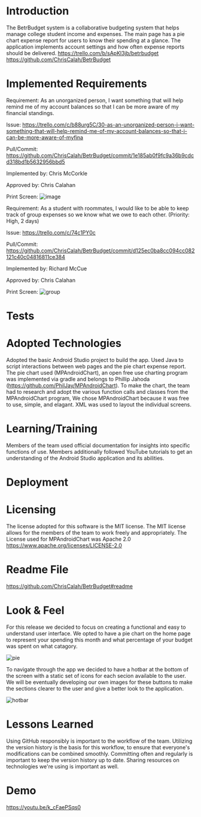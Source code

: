 
# Introduction
The BetrBudget system is a collaborative budgeting system that helps manage college student income and expenses. The main page has a pie chart expense report for users to know their spending at a glance. The application implements account settings and how often expense reports should be delivered.
https://trello.com/b/sApKl3jb/betrbudget
https://github.com/ChrisCalah/BetrBudget

# Implemented Requirements

Requirement: As an unorganized person, I want something that will help remind me of my account balances so that I can be more aware of my financial standings.

Issue: https://trello.com/c/b88urg5C/30-as-an-unorganized-person-i-want-something-that-will-help-remind-me-of-my-account-balances-so-that-i-can-be-more-aware-of-myfina

Pull/Commit: https://github.com/ChrisCalah/BetrBudget/commit/1e185ab0f9fc9a36b9cdcd318bd1b5632956bbd5

Implemented by: Chris McCorkle

Approved by: Chris Calahan

Print Screen: ![image](https://user-images.githubusercontent.com/98447606/159204869-29b27024-9bb1-4044-8f08-b2ad800d4fde.png)


Requirement: As a student with roommates, I would like to be able to keep track of group expenses so we know what we owe to each other. (Priority: High, 2 days)

Issue: https://trello.com/c/74c1PY0c

Pull/Commit: https://github.com/ChrisCalah/BetrBudget/commit/d125ec0ba8cc094cc082121c40c04816811ce384

Implemented by: Richard McCue

Approved by: Chris Calahan

Print Screen: ![group](https://user-images.githubusercontent.com/98287880/159205209-750abf8d-e0b0-474a-9080-18d568f6d7e9.JPG)

# Tests

# Adopted Technologies
Adopted the basic Android Studio project to build the app. Used Java to script interactions between web pages and the pie chart expense report. The pie chart used (MPAndroidChart), an open free use charting program was implemented via gradle and belongs to Phillip Jahoda (https://github.com/PhilJay/MPAndroidChart). To make the chart, the team had to research and adopt the various function calls and classes from the MPAndroidChart program, We chose MPAndroidChart because it was free to use, simple, and elagant. XML was used to layout the individual screens.

# Learning/Training
Members of the team used official documentation for insights into specific functions of use. Members additionally followed YouTube tutorials to get an understanding of the Android Studio application and its abilities.

# Deployment

# Licensing
The license adopted for this software is the MIT license. The MIT license allows for the members of the team to work freely and appropriately.
The License used for MPAndroidChart was Apache 2.0 https://www.apache.org/licenses/LICENSE-2.0

# Readme File
https://github.com/ChrisCalah/BetrBudget#readme

# Look & Feel

For this release we decided to focus on creating a functional and easy to understand user interface. We opted to have a pie chart on the home page to represent your spending this month and what percentage of your budget was spent on what catagory.

![pie](https://user-images.githubusercontent.com/98287880/159203299-9d4bac4b-f061-4622-a4f2-4413f9685f90.JPG)

To navigate through the app we decided to have a hotbar at the bottom of the screen with a static set of icons for each secion available to the user. We will be eventually developing our own images for these buttons to make the sections clearer to the user and give a better look to the application.

![hotbar](https://user-images.githubusercontent.com/98287880/159203206-1531a8aa-9a87-4bb2-ac07-ce0ccbd0bf7a.JPG)

# Lessons Learned
Using GitHub responsibly is important to the workflow of the team. Utilizing the version history is the basis for this workflow, to ensure that everyone's modifications can be combined smoothly. Committing often and regularly is important to keep the version history up to date. Sharing resources on technologies we're using is important as well.

# Demo

https://youtu.be/k_cFaePSqs0
